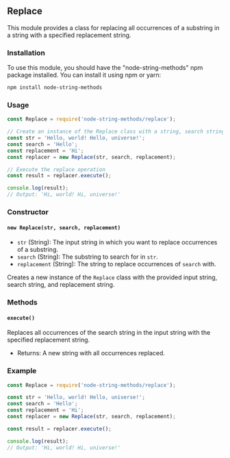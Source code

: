 ## Replace

This module provides a class for replacing all occurrences of a substring in a string with a specified replacement string.

### Installation

To use this module, you should have the "node-string-methods" npm package installed. You can install it using npm or yarn:

```bash
npm install node-string-methods
```

### Usage

```javascript
const Replace = require('node-string-methods/replace');

// Create an instance of the Replace class with a string, search string, and replacement string
const str = 'Hello, world! Hello, universe!';
const search = 'Hello';
const replacement = 'Hi';
const replacer = new Replace(str, search, replacement);

// Execute the replace operation
const result = replacer.execute();

console.log(result);
// Output: 'Hi, world! Hi, universe!'
```

### Constructor

#### `new Replace(str, search, replacement)`

- `str` (String): The input string in which you want to replace occurrences of a substring.
- `search` (String): The substring to search for in `str`.
- `replacement` (String): The string to replace occurrences of `search` with.

Creates a new instance of the `Replace` class with the provided input string, search string, and replacement string.

### Methods

#### `execute()`

Replaces all occurrences of the search string in the input string with the specified replacement string.

- Returns: A new string with all occurrences replaced.

### Example

```javascript
const Replace = require('node-string-methods/replace');

const str = 'Hello, world! Hello, universe!';
const search = 'Hello';
const replacement = 'Hi';
const replacer = new Replace(str, search, replacement);

const result = replacer.execute();

console.log(result);
// Output: 'Hi, world! Hi, universe!'
```
